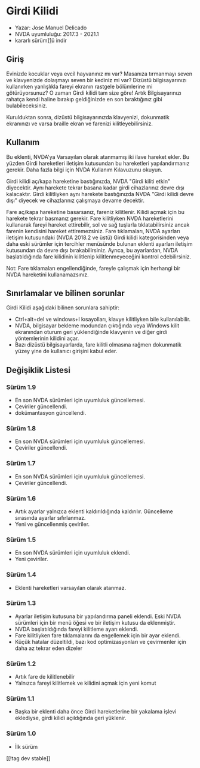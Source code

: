 # Girdi Kilidi #

* Yazar: Jose Manuel Delicado
* NVDA uyumluluğu: 2017.3 - 2021.1
* kararlı sürüm][1]ü indir

## Giriş

Evinizde kocuklar veya evcil hayvanınız mı var? Masanıza tırmanmayı seven ve
klavyenizde dolaşmayı seven bir kediniz mi var? Dizüstü bilgisayarınızı
kullanırken yanlışlıkla fareyi ekranın rastgele bölümlerine mi
götürüyorsunuz? O zaman Girdi kilidi tam size göre! Artık Bilgisayarınızı
rahatça kendi haline bırakıp geldiğinizde en son bıraktığınız gibi
bulabileceksiniz.

Kurulduktan sonra, dizüstü bilgisayarınızda klavyenizi, dokunmatik
ekranınızı ve varsa braille ekran ve farenizi kilitleyebilirsiniz.

## Kullanım

Bu eklenti, NVDA'ya Varsayılan olarak atanmamış iki ilave hareket ekler. Bu
yüzden Girdi hareketleri iletişim kutusundan bu hareketleri yapılandırmanız
gerekir. Daha fazla bilgi için NVDA Kullanım Kılavuzunu okuyun.

Girdi kilidi aç/kapa hareketine bastığınızda, NVDA "Girdi kiliti etkin"
diyecektir. Aynı harekete tekrar basana kadar girdi cihazlarınız devre dışı
kalacaktır. Girdi kilitliyken aynı harekete bastığınızda NVDA "Girdi kilidi
devre dışı" diyecek ve cihazlarınız çalışmaya devame decektir.

Fare aç/kapa hareketine basarsanız, fareniz kilitlenir. Kilidi açmak için bu
harekete tekrar basmanız gerekir. Fare kilitliyken NVDA hareketlerini
kullanarak fareyi hareket ettirebilir, sol ve sağ tuşlarla tıklatabilirsiniz
ancak farenin kendisini hareket ettiremezsiniz. Fare tıklamaları, NVDA
ayarları iletişim kutusundaki (NVDA 2018.2 ve üstü) Girdi kilidi
kategorisinden veya daha eski sürümler için tercihler menüsünde bulunan
eklenti ayarları iletişim kutusundan da devre dışı bırakabilirsiniz. Ayrıca,
bu ayarlardan, NVDA başlatıldığında fare kilidinin kilitlenip
kilitlenmeyeceğini kontrol edebilirsiniz.

Not: Fare tıklamaları engellendiğinde, fareyle çalışmak için herhangi bir
NVDA hareketini kullanamazsınız.

## Sınırlamalar ve bilinen sorunlar

Girdi Kilidi aşağıdaki bilinen sorunlara sahiptir:

* Ctrl+alt+del ve windows+l kısayolları, klavye kilitliyken bile
  kullanılabilir.
* NVDA, bilgisayar bekleme modundan çıktığında veya Windows kilit ekranından
  oturum geri yüklendiğinde klavyenin ve diğer girdi yöntemlerinin kilidini
  açar.
* Bazı dizüstü bilgisayarlarda, fare kilitli olmasına rağmen dokunmatik
  yüzey yine de kullanıcı girişini kabul eder.

## Değişiklik Listesi

### Sürüm 1.9

* En son NVDA sürümleri için uyumluluk güncellemesi.
* Çeviriler güncellendi.
* dokümantasyon güncellendi.

### Sürüm 1.8

* En son NVDA sürümleri için uyumluluk güncellemesi.
* Çeviriler güncellendi.

### Sürüm 1.7

* En son NVDA sürümleri için uyumluluk güncellemesi.
* Çeviriler güncellendi.

### Sürüm 1.6

* Artık ayarlar yalnızca eklenti kaldırıldığında kaldırılır. Güncelleme
  sırasında ayarlar sıfırlanmaz.
* Yeni ve güncellenmiş çeviriler.

### Sürüm 1.5

* En son NVDA sürümleri için uyumluluk eklendi.
* Yeni çeviriler.

### Sürüm 1.4

* Eklenti hareketleri varsayılan olarak atanmaz.

### Sürüm 1.3

* Ayarlar iletişim kutusuna bir yapılandırma paneli eklendi. Eski NVDA
  sürümleri için bir menü öğesi ve bir iletişim kutusu da eklenmiştir.
* NVDA başlatıldığında fareyi kilitleme ayarı eklendi.
* Fare kilitliyken fare tıklamalarını da engellemek için bir ayar eklendi.
* Küçük hatalar düzeltildi, bazı kod optimizasyonları ve çevirmenler için
  daha az tekrar eden dizeler

### Sürüm 1.2

* Artık fare de kilitlenebilir
* Yalnızca fareyi kilitlemek ve kilidini açmak için yeni komut

### Sürüm 1.1

* Başka bir eklenti daha önce Girdi hareketlerine bir yakalama işlevi
  eklediyse, girdi kilidi açıldığında geri yüklenir.

### Sürüm 1.0

* İlk sürüm

[[!tag dev stable]]

[1]: https://addons.nvda-project.org/files/get.php?file=inputlock
